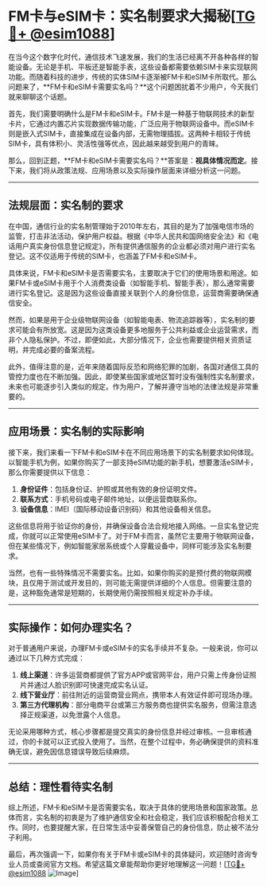 # FM卡与eSIM卡：实名制要求大揭秘[[TG💪+ @esim1088](https://t.me/s/esim1088)]

在当今这个数字化时代，通信技术飞速发展，我们的生活已经离不开各种各样的智能设备。无论是手机、平板还是智能手表，这些设备都需要依赖SIM卡来实现联网功能。而随着科技的进步，传统的实体SIM卡逐渐被FM卡和eSIM卡所取代。那么问题来了，**FM卡和eSIM卡需要实名吗？**这个问题困扰着不少用户，今天我们就来聊聊这个话题。

首先，我们需要明确什么是FM卡和eSIM卡。FM卡是一种基于物联网技术的新型卡片，它通过内置芯片实现数据传输功能，广泛应用于物联网设备中。而eSIM卡则是嵌入式SIM卡，直接集成在设备内部，无需物理插拔。这两种卡相较于传统SIM卡，具有体积小、灵活性强等优点，因此越来越受到用户的青睐。

那么，回到正题，**FM卡和eSIM卡需要实名吗？**答案是：**视具体情况而定**。接下来，我们将从政策法规、应用场景以及实际操作层面来详细分析这一问题。

---

## 法规层面：实名制的要求

在中国，通信行业的实名制管理始于2010年左右，其目的是为了加强电信市场的监管，打击非法活动，保护用户权益。根据《中华人民共和国网络安全法》和《电话用户真实身份信息登记规定》，所有提供通信服务的企业都必须对用户进行实名登记。这不仅适用于传统的SIM卡，也涵盖了FM卡和eSIM卡。

具体来说，FM卡和eSIM卡是否需要实名，主要取决于它们的使用场景和用途。如果FM卡或eSIM卡用于个人消费类设备（如智能手机、智能手表），那么通常需要进行实名登记。这是因为这些设备直接关联到个人的身份信息，运营商需要确保通信安全。

然而，如果是用于企业级物联网设备（如智能电表、物流追踪器等），实名制的要求可能会有所放宽。这是因为这类设备更多地服务于公共利益或企业运营需求，而非个人隐私保护。不过，即便如此，大部分情况下，企业也需要提供相关资质证明，并完成必要的备案流程。

此外，值得注意的是，近年来随着国际反恐和网络犯罪的加剧，各国对通信工具的管控力度也在不断加强。因此，即使某些国家或地区暂时没有强制性实名制要求，未来也可能逐步引入类似的规定。作为用户，了解并遵守当地的法律法规是非常重要的。

---

## 应用场景：实名制的实际影响

接下来，我们来看一下FM卡和eSIM卡在不同应用场景下的实名制要求如何体现。以智能手机为例，如果你购买了一部支持eSIM功能的新手机，想要激活eSIM卡，那么你需要提供以下信息：

1. **身份证件**：包括身份证、护照或其他有效的身份证明文件。
2. **联系方式**：手机号码或电子邮件地址，以便运营商联系你。
3. **设备信息**：IMEI（国际移动设备识别码）和其他设备相关信息。

这些信息将用于验证你的身份，并确保设备合法合规地接入网络。一旦实名登记完成，你就可以正常使用eSIM卡了。对于FM卡而言，虽然它主要用于物联网设备，但在某些情况下，例如智能家居系统或个人穿戴设备中，同样可能涉及实名制要求。

当然，也有一些特殊情况不需要实名。比如，如果你购买的是预付费的物联网模块，且仅用于测试或开发目的，则可能无需提供详细的个人信息。但需要注意的是，这种豁免通常是短期的，长期使用仍需按照相关规定补办手续。

---

## 实际操作：如何办理实名？

对于普通用户来说，办理FM卡或eSIM卡的实名手续并不复杂。一般来说，你可以通过以下几种方式完成：

1. **线上渠道**：许多运营商都提供了官方APP或官网平台，用户只需上传身份证照片并通过人脸识别即可快速完成实名认证。
2. **线下营业厅**：前往附近的运营商营业网点，携带本人有效证件即可现场办理。
3. **第三方代理机构**：部分电商平台或第三方服务商也提供实名服务，但需注意选择正规渠道，以免泄露个人信息。

无论采用哪种方式，核心步骤都是提交真实的身份信息并经过审核。一旦审核通过，你的卡就可以正式投入使用了。当然，在整个过程中，务必确保提供的资料准确无误，避免因信息错误导致后续麻烦。

---

## 总结：理性看待实名制

综上所述，FM卡和eSIM卡是否需要实名，取决于具体的使用场景和国家政策。总体而言，实名制的初衷是为了维护通信安全和社会稳定，我们应该积极配合相关工作。同时，也要提醒大家，在日常生活中妥善保管自己的身份信息，防止被不法分子利用。

最后，再次强调一下，如果你有关于FM卡或eSIM卡的具体疑问，欢迎随时咨询专业人员或查阅官方文档。希望这篇文章能帮助你更好地理解这一问题！[[TG💪+ @esim1088](https://t.me/s/esim1088) ![Image](https://i.postimg.cc/4NQfJmqS/Snipaste-2025-05-13-00-14-12.png)]